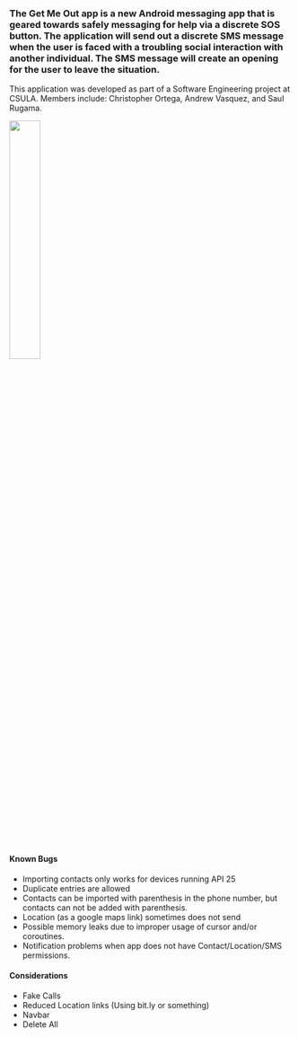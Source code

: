 ### The Get Me Out app is a new Android messaging app that is geared towards safely messaging for help via a discrete SOS button. The application will send out a discrete SMS message when the user is faced with a troubling social interaction with another individual. The SMS message will create an opening for the user to leave the situation. ###

This application was developed as part of a Software Engineering project at CSULA.
Members include: Christopher Ortega, Andrew Vasquez, and Saul Rugama.

<img src="demo/Demo.gif" width="33%" height="33%">

#### Known Bugs ####
- Importing contacts only works for devices running API 25
- Duplicate entries are allowed
- Contacts can be imported with parenthesis in the phone number, but contacts can not be added with parenthesis.
- Location (as a google maps link) sometimes does not send
- Possible memory leaks due to improper usage of cursor and/or coroutines.
- Notification problems when app does not have Contact/Location/SMS permissions.

#### Considerations ####
- Fake Calls
- Reduced Location links (Using bit.ly or something)
- Navbar
- Delete All
